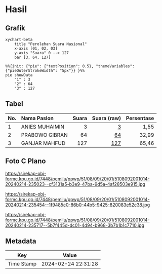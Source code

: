 # Hasil

## Grafik

```mermaid
xychart-beta
    title "Perolehan Suara Nasional"
    x-axis [01, 02, 03]
    y-axis "Suara" 0 --> 127
    bar [3, 64, 127]
```

```mermaid
%%{init: {"pie": {"textPosition": 0.5}, "themeVariables": {"pieOuterStrokeWidth": "5px"}} }%%
pie showData
    "1" : 3
    "2" : 64
    "3" : 127
```

## Tabel

| No. | Nama Paslon    | Suara | Suara (raw) | Persentase |
|:--- |:-------------- | -----:| -----------:| ----------:|
| 1   | ANIES MUHAIMIN | 3     | [3][p-1]    | 1,55       |
| 2   | PRABOWO GIBRAN | 64    | [64][p-2]   | 32,99      |
| 3   | GANJAR MAHFUD  | 127   | [127][p-3]  | 65,46      |


[p-1]: https://github.com/gigit-pemilu/pemilu-2024/blob/main/pilpres/hitung-suara/sub/51-bali/sub/08-buleleng/sub/09-tejakula/sub/2001-sembiran/sub/014-tps/sub/paslon-1.txt
[p-2]: https://github.com/gigit-pemilu/pemilu-2024/blob/main/pilpres/hitung-suara/sub/51-bali/sub/08-buleleng/sub/09-tejakula/sub/2001-sembiran/sub/014-tps/sub/paslon-2.txt
[p-3]: https://github.com/gigit-pemilu/pemilu-2024/blob/main/pilpres/hitung-suara/sub/51-bali/sub/08-buleleng/sub/09-tejakula/sub/2001-sembiran/sub/014-tps/sub/paslon-3.txt

## Foto C Plano

https://sirekap-obj-formc.kpu.go.id/7448/pemilu/ppwp/51/08/09/20/01/5108092001014-20240214-235023--cf3131a5-b3e9-47ba-9d5a-4af28503e915.jpg

https://sirekap-obj-formc.kpu.go.id/7448/pemilu/ppwp/51/08/09/20/01/5108092001014-20240214-235454--1f9485c0-86b0-44b5-9425-820083e52c38.jpg

https://sirekap-obj-formc.kpu.go.id/7448/pemilu/ppwp/51/08/09/20/01/5108092001014-20240214-235717--5b7f445d-dc01-4d94-b968-3b7b1b1c7710.jpg


## Metadata

| Key        | Value               |
| ---------- | ------------------- |
| Time Stamp | 2024-02-24 22:31:28 |



